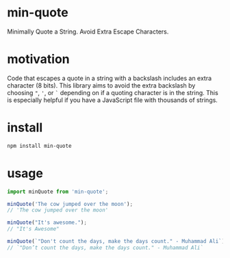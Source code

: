 # min-quote
Minimally Quote a String.  Avoid Extra Escape Characters.

# motivation
Code that escapes a quote in a string with a backslash includes an extra character (8 bits).
This library aims to avoid the extra backslash by choosing `"`, `'`, or <code>`</code>
depending on if a quoting character is in the string.  This is especially helpful
if you have a JavaScript file with thousands of strings. 

# install
```bash
npm install min-quote
```

# usage
```js
import minQuote from 'min-quote';

minQuote('The cow jumped over the moon');
// 'The cow jumped over the moon'

minQuote("It's awesome.");
// "It's Awesome"

minQuote(`"Don't count the days, make the days count." - Muhammad Ali`);
// `"Don’t count the days, make the days count." - Muhammad Ali`
